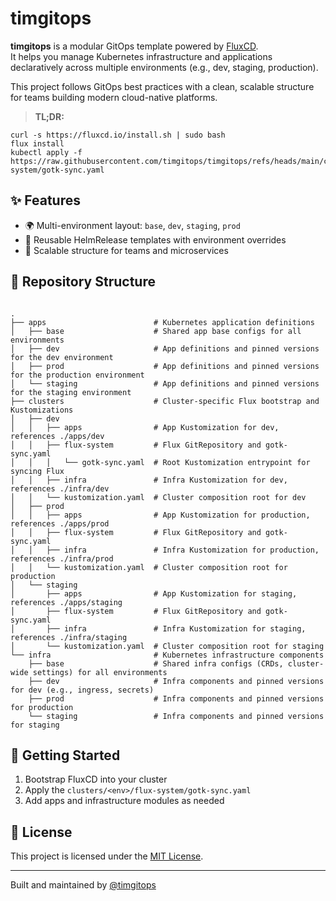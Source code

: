 # timgitops

**timgitops** is a modular GitOps template powered by [FluxCD](https://fluxcd.io).  
It helps you manage Kubernetes infrastructure and applications declaratively across multiple environments (e.g., dev, staging, production).

This project follows GitOps best practices with a clean, scalable structure for teams building modern cloud-native platforms.

> **TL;DR:**  
> 
```
curl -s https://fluxcd.io/install.sh | sudo bash
flux install
kubectl apply -f https://raw.githubusercontent.com/timgitops/timgitops/refs/heads/main/clusters/dev/flux-system/gotk-sync.yaml
```

## ✨ Features

- 🌍 Multi-environment layout: `base`, `dev`, `staging`, `prod`
- 🧩 Reusable HelmRelease templates with environment overrides
- 🚀 Scalable structure for teams and microservices

## 📁 Repository Structure
```

.
├── apps                        # Kubernetes application definitions
│   ├── base                    # Shared app base configs for all environments
│   ├── dev                     # App definitions and pinned versions for the dev environment
│   ├── prod                    # App definitions and pinned versions for the production environment
│   └── staging                 # App definitions and pinned versions for the staging environment
├── clusters                    # Cluster-specific Flux bootstrap and Kustomizations
│   ├── dev
│   │   ├── apps                # App Kustomization for dev, references ./apps/dev
│   │   ├── flux-system         # Flux GitRepository and gotk-sync.yaml
│   │   │   └── gotk-sync.yaml  # Root Kustomization entrypoint for syncing Flux
│   │   ├── infra               # Infra Kustomization for dev, references ./infra/dev
│   │   └── kustomization.yaml  # Cluster composition root for dev
│   ├── prod
│   │   ├── apps                # App Kustomization for production, references ./apps/prod
│   │   ├── flux-system         # Flux GitRepository and gotk-sync.yaml
│   │   ├── infra               # Infra Kustomization for production, references ./infra/prod
│   │   └── kustomization.yaml  # Cluster composition root for production
│   └── staging
│       ├── apps                # App Kustomization for staging, references ./apps/staging
│       ├── flux-system         # Flux GitRepository and gotk-sync.yaml
│       ├── infra               # Infra Kustomization for staging, references ./infra/staging
│       └── kustomization.yaml  # Cluster composition root for staging
└── infra                       # Kubernetes infrastructure components
    ├── base                    # Shared infra configs (CRDs, cluster-wide settings) for all environments
    ├── dev                     # Infra components and pinned versions for dev (e.g., ingress, secrets)
    ├── prod                    # Infra components and pinned versions for production
    └── staging                 # Infra components and pinned versions for staging
```

## 🚀 Getting Started

1. Bootstrap FluxCD into your cluster
2. Apply the `clusters/<env>/flux-system/gotk-sync.yaml`
3. Add apps and infrastructure modules as needed

## 📖 License

This project is licensed under the [MIT License](LICENSE).

---

Built and maintained by [@timgitops](https://github.com/timgitops)

